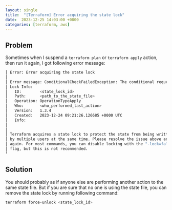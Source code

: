 ```yaml
---
layout: single
title:  "[Terraform] Error acquiring the state lock"
date:  2023-12-25 14:03:00 +0800
categories: [terraform, aws]
---
```


## Problem

Sometimes when I suspend a `terraform plan` or `terraform apply` action, then run it again, I got following error message:

```bash
│ Error: Error acquiring the state lock
│
│ Error message: ConditionalCheckFailedException: The conditional request failed
│ Lock Info:
│   ID:        <state_lock_id>
│   Path:      <path_to_the_state_file>
│   Operation: OperationTypeApply
│   Who:       <who_performed_last_action>
│   Version:   1.3.4
│   Created:   2023-12-24 09:21:26.126685 +0000 UTC
│   Info:
│
│
│ Terraform acquires a state lock to protect the state from being written
│ by multiple users at the same time. Please resolve the issue above and try
│ again. For most commands, you can disable locking with the "-lock=false"
│ flag, but this is not recommended.
╵
```

## Solution

You should probably as if anyone else are performing another action to the same state file. But if you are sure that no one is using the state file, you can remove the state lock by running following command:

```bash
terraform force-unlock <state_lock_id>
```
